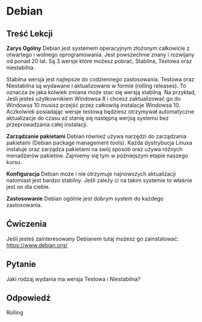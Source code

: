 # Debian

## Treść Lekcji

<b>Zarys Ogólny</b>
Debian jest systemem operacyjnym złożonym całkowicie z otwartego i wolnego oprogramowania. Jest powszechnie znany i rozwijany od ponad 20 lat. Są 3 wersje które możesz pobrać, Stabilna, Testowa oraz niestabilna. 

Stabilna wersja jest najlepsze do codziennego zastosowania. Testowa oraz Niestabilna są wydawane i aktualizowane w formie (rolling releases). To oznacza że jaka kolwiek zmiana może stac się wersją stabilną. Na przykład, Jeśli jesteś użytkownikiem Windowsa 8 i chcesz zaktualizować go do Windowsa 10 musisz przejść przez całkowitą instalacje Windowsa 10. Aczkolwiek posiadając wersje testową będziesz otrzymywał automatyczne aktualizacje do czasu aż stanię się następną werjsą systemu bez przeprowadzania całej instalacji. 

<b>Zarządzanie pakietami</b>
Debian również używa narzędzi do zarządzania pakietami (Debian package management tools). Każda dystrybucja Linuxa instaluje oraz zarządza pakietami na swój sposób oraz używa różnych menadżerów pakietów. Zajmiemy się tym w późniejszym etapie naszego kursu. 

<b>Konfiguracja</b>
Debian może i nie otrzymuje najnowszych aktualizacji natomiast jest bardzo stabilny. Jeśli zależy ci na takim systemie to właśnie jest on dla ciebie.

<b>Zastosowanie</b>
Debian ogólnie jest dobrym system do każdego zastosowania.


## Ćwiczenia

Jeśli jesteś zainteresowany Debianem tutaj możesz go zainstalować: <a href='https://www.debian.org/'>https://www.debian.org/</a>

## Pytanie

Jaki rodzaj wydania ma wersja Testowa i Niestabilna? 

## Odpowiedź

Rolling
